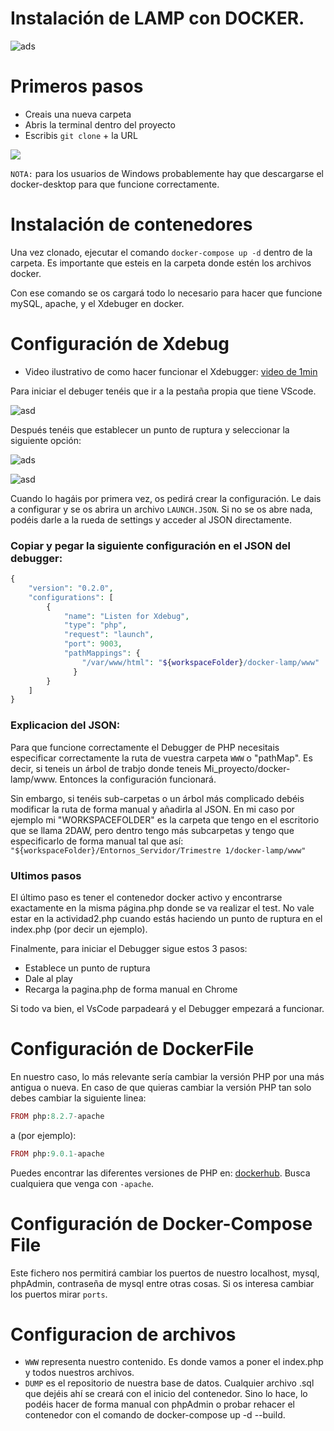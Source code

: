 # Instalación de LAMP con DOCKER.
![ads](https://i.gyazo.com/7601bc9497056eff44e6c9ab6ed149bd.png)

# Primeros pasos
* Creais una nueva carpeta
* Abris la terminal dentro del proyecto
* Escribis ``git clone`` + la URL

![](https://i.gyazo.com/777041711dc5dc4f0c566245ed197f56.png)

``NOTA:`` para los usuarios de Windows probablemente hay que descargarse el docker-desktop para que funcione correctamente.

# Instalación de contenedores
Una vez clonado, ejecutar el comando ```docker-compose up -d``` dentro de la carpeta. Es importante que esteis en la carpeta donde estén los archivos docker.

Con ese comando se os cargará todo lo necesario para hacer que funcione mySQL, apache, y el Xdebuger en docker. 

# Configuración de Xdebug

* Video ilustrativo de como hacer funcionar el Xdebugger: [video de 1min](https://youtu.be/61luX5kWwKo)

Para iniciar el debuger tenéis que ir a la pestaña propia que tiene VScode.

![asd](https://i.gyazo.com/f82931d7403070345b0ed4bdac6e75fc.png)

Después tenéis que establecer un punto de ruptura y seleccionar la siguiente opción: 

![ads](https://i.gyazo.com/ffe1276679a1619a5365f08b7f2ce0e0.png)


![asd](https://i.gyazo.com/118e4c92c0a2c5b8f3310ed9aa788af4.png)

Cuando lo hagáis por primera vez, os pedirá crear la configuración. Le dais a configurar y se os abrira un archivo ```LAUNCH.JSON```. Si no se os abre nada, podéis darle a la rueda de settings y acceder al JSON directamente.

### Copiar y pegar la siguiente configuración en el JSON del debugger:

```PHP
{
    "version": "0.2.0",
    "configurations": [
        {
            "name": "Listen for Xdebug",
            "type": "php",
            "request": "launch",
            "port": 9003, 
            "pathMappings": {
                "/var/www/html": "${workspaceFolder}/docker-lamp/www"
              }
        }
    ]
}
```

### Explicacion del JSON:

Para que funcione correctamente el Debugger de PHP necesitais especificar correctamente la ruta de vuestra carpeta ``WWW`` o "pathMap". Es decir, si teneis un árbol de trabjo donde teneis Mi_proyecto/docker-lamp/www. Entonces la configuración funcionará.

Sin embargo, si tenéis sub-carpetas o un árbol más complicado debéis modificar la ruta de forma manual y añadirla al JSON. En mi caso por ejemplo mi "WORKSPACEFOLDER" es la carpeta que tengo en el escritorio que se llama 2DAW, pero dentro tengo más subcarpetas y tengo que especificarlo de forma manual tal que así: ``"${workspaceFolder}/Entornos_Servidor/Trimestre 1/docker-lamp/www"``

### Ultimos pasos

El último paso es tener el contenedor docker activo y encontrarse exactamente en la misma página.php donde se va realizar el test. No vale estar en la actividad2.php cuando estás haciendo un punto de ruptura en el index.php (por decir un ejemplo). 

Finalmente, para iniciar el Debugger sigue estos 3 pasos:
* Establece un punto de ruptura
* Dale al play
* Recarga la pagina.php de forma manual en Chrome

Si todo va bien, el VsCode parpadeará y el Debugger empezará a funcionar.

# Configuración de DockerFile

En nuestro caso, lo más relevante sería cambiar la versión PHP por una más antigua o nueva. En caso de que quieras cambiar la versión PHP tan solo debes cambiar la siguiente linea:

```PHP
FROM php:8.2.7-apache
```

a (por ejemplo):

```PHP
FROM php:9.0.1-apache
```

Puedes encontrar las diferentes versiones de PHP en: [dockerhub](https://github.com/docker-library/docs/blob/master/php/README.md#supported-tags-and-respective-dockerfile-links). Busca cualquiera que venga con ```-apache```.

# Configuración de Docker-Compose File

Este fichero nos permitirá cambiar los puertos de nuestro localhost, mysql, phpAdmin, contraseña de mysql entre otras cosas. Si os interesa cambiar los puertos mirar ```ports```.

# Configuracion de archivos

* ```WWW``` representa nuestro contenido. Es donde vamos a poner el index.php y todos nuestros archivos. 
* ```DUMP``` es el repositorio de nuestra base de datos. Cualquier archivo .sql que dejéis ahí se creará con el inicio del contenedor. Sino lo hace, lo podéis hacer de forma manual con phpAdmin o probar rehacer el contenedor con el comando de docker-compose up -d --build.
